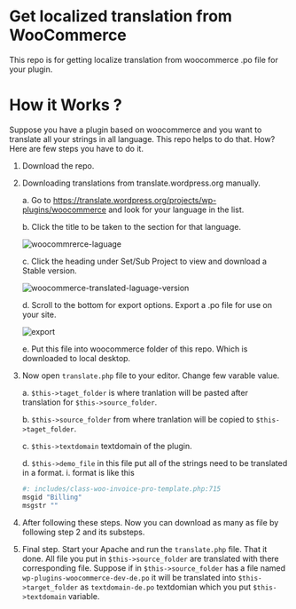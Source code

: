 # Get localized translation from WooCommerce

This repo is for getting localize translation from woocommerce .po file for your plugin.

# How it Works ?
Suppose you have a plugin based on woocommerce and you want to translate all your strings
in all language. This repo helps to do that. How? Here are few steps you have to do it.

1. Download the repo.
2. Downloading translations from translate.wordpress.org manually.

    a. Go to https://translate.wordpress.org/projects/wp-plugins/woocommerce and look for your language in the list.

    b. Click the title to be taken to the section for that language.

    ![woocommrerce-laguage](https://woocommerce.com/wp-content/uploads/2012/01/2016-02-17-at-09.57.png?w=950)

    c. Click the heading under Set/Sub Project to view and download a Stable version.

    ![woocommerce-translated-laguage-version](https://woocommerce.com/wp-content/uploads/2012/01/2016-02-17-at-09.59.png?w=950)

    d. Scroll to the bottom for export options. Export a .po file for use on your site.

    ![export](https://woocommerce.com/wp-content/uploads/2012/01/2016-02-17-at-10.00.png?w=950)

    e. Put this file into woocommerce folder of this repo. Which is downloaded to local
    desktop.

3. Now open `translate.php` file to your editor. Change few varable value.
    
    a. `$this->taget_folder` is where tranlation will be pasted after translation for   `$this->source_folder`.

    b. `$this->source_folder` from where tranlation will be copied to `$this->taget_folder`.

    c. `$this->textdomain` textdomain of the plugin.

    d. `$this->demo_file` in this file put all of the strings need to be translated in a format.
        i. format is like this
    ```php
    #: includes/class-woo-invoice-pro-template.php:715
    msgid "Billing" 
    msgstr ""
    ```
4. After following these steps. Now you can download as many as file by following step 2 and its 
   substeps.

5. Final step. Start your Apache and run the `translate.php` file. That it done. All file you put in `$this->source_folder` are translated with there corresponding file. Suppose if in `$this->source_folder` has a file named `wp-plugins-woocommerce-dev-de.po` it will be translated
into `$this->target_folder` as `textdomain-de.po` textdomian which you put `$this->textdomain`
variable.

